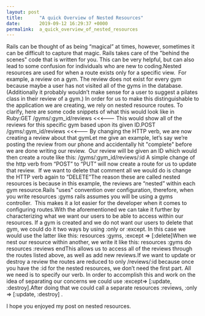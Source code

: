 ```yaml
---
layout: post
title:      "A quick Overview of Nested Resources"
date:       2019-09-12 16:29:37 +0000
permalink:  a_quick_overview_of_nested_resources
---
```



Rails can be thought of as being “magical” at times, however, sometimes it can be difficult to capture that magic. Rails takes care of the "behind the scenes" code that is written for you. This can be very helpful, but can also lead to some confusion for individuals who are new to coding.Nested resources are used for when a route exists only for a specific view.  
For example, a review on a gym. The review does not exist for every gym because maybe a user has not visited all of the gyms in the database. (Additionally it probably wouldn’t make sense for a user to suggest a pilates class in their review of a gym.) In order for us to make this distinguishable to the application we are creating, we rely on nested resource routes.
To clarify, here are some code snippets of what this would look like in Ruby:GET /gyms/:gym_id/reviews <<<--- This would show all of the reviews for this specific gym based upon its given ID.POST /gyms/:gym_id/reviews <<<--- By changing the HTTP verb, we are now creating a review about that gymLet me give an example, let’s say we’re posting the review from our phone and accidentally hit "complete" before we are done writing our review.  
Our review will be given an ID which would then create a route like this: /gyms/:gym_id/reviews/:id A simple change of the http verb from “POST” to “PUT” will now create a route for us to update that review.  If we want to delete that comment all we would do is change the HTTP verb again to “DELETE”The reason these are called nested resources is because in this example, the reviews are “nested” within each gym resource.Rails "uses" convention over configuration, therefore, when you write resources :gyms rails assumes you will be using a gyms controller.  
This makes it a lot easier for the developer when it comes to configuring routes.With the aforementioned we can take it further by characterizing what we want our users to be able to access within our resources.
If a gym is created and we do not want our users to delete that gym, we could do it two ways by using :only or :except. In this case we would use the latter like this: resources :gyms, :except => [:delete]When we nest our resource within another, we write it like this: resources :gyms do resources :reviews endThis allows us to access all of the reviews through the routes listed above, as well as add new reviews.If we want to update or destroy a review the routes are reduced to only /reviews/:id because once you have the :id for the nested resources, we don’t need the first part. All we need is to specify our verb. 
In order to accomplish this and work on the idea of separating our concerns we could use :except=> [:update, :destroy].After doing that we could call a separate resources :reviews, :only => [:update, :destroy] . 

I hope you enjoyed my post on nested resources.
